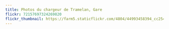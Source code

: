 ```yaml
---
title: Photos du chargeur de Tramelan, Gare
flickr: 72157697324269820
flickr_thumbnail: https://farm5.staticflickr.com/4804/44993458394_cc254de4dc.jpg
---
```

